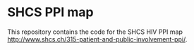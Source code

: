 # SHCS PPI map

This repository contains the code for the SHCS HIV PPI map <http://www.shcs.ch/315-patient-and-public-involvement-ppi/>.